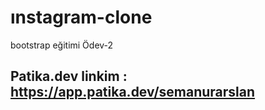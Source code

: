 # ınstagram-clone
bootstrap eğitimi Ödev-2
## Patika.dev linkim : https://app.patika.dev/semanurarslan
